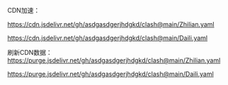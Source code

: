 CDN加速：

https://cdn.jsdelivr.net/gh/asdgasdgerjhdgkd/clash@main/Zhilian.yaml

https://cdn.jsdelivr.net/gh/asdgasdgerjhdgkd/clash@main/Daili.yaml


刷新CDN数据：
https://purge.jsdelivr.net/gh/asdgasdgerjhdgkd/clash@main/Zhilian.yaml

https://purge.jsdelivr.net/gh/asdgasdgerjhdgkd/clash@main/Daili.yaml
